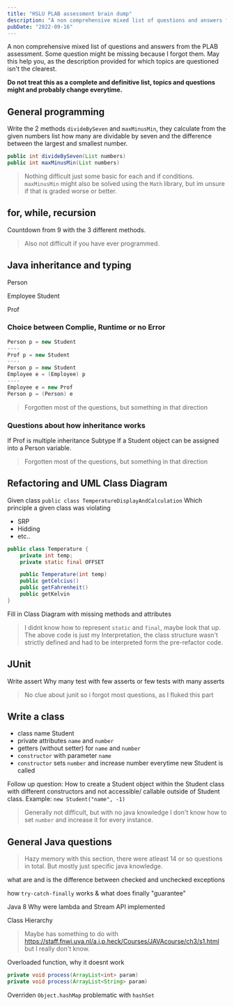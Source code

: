```yaml
---
title: "HSLU PLAB assessment brain dump"
description: "A non comprehensive mixed list of questions and answers from the PLAB assessment."
pubDate: "2022-09-16"
---
```


A non comprehensive mixed list of questions and answers from the PLAB assessment.
Some question might be missing because I forgot them.
May this help you, as the description provided for which topics are questioned isn't the clearest.

**Do not treat this as a complete and definitive list, topics and questions might and probably change everytime.**

## General programming
Write the 2 methods `divideBySeven` and `maxMinusMin`, they calculate from the given numbers list how many are dividable by seven and the difference between the largest and smallest number.
```java
public int divideBySeven(List numbers)
public int maxMinusMin(List numbers)
```
> Nothing difficult just some basic for each and if conditions. 
> `maxMinusMin` might also be solved using the `Math` library, but im unsure if that is graded worse or better.

## for, while, recursion
Countdown from 9 with the 3 different methods.
> Also not difficult if you have ever programmed.

## Java inheritance and typing

Person

Employee Student

Prof

###  Choice between Complie, Runtime or no Error
```java
Person p = new Student
----
Prof p = new Student
----
Person p = new Student
Employee e = (Employee) p
----
Employee e = new Prof
Person p = (Person) e
```
> Forgotten most of the questions, but something in that direction

### Questions about how inheritance works
If Prof is multiple inheritance
Subtype
If a Student object can be assigned into a Person variable.
> Forgotten most of the questions, but something in that direction

## Refactoring and UML Class Diagram
Given class `public class TemperatureDisplayAndCalculation`
Which principle a given class was violating
- SRP
- Hidding
- etc..

```java
public class Temperature {
	private int temp;
	private static final OFFSET

	public Temperature(int temp)
	public getCelcius()
	public getFahrenheit()
	public getKelvin
}
```

Fill in Class Diagram with missing methods and attributes

  > I didnt know how to represent `static` and `final`, maybe look that up. The above code is just my Interpretation, the class structure wasn't strictly defined and had to be interpreted form the pre-refactor code.

## JUnit
Write assert
Why many test with few asserts or few tests with many asserts
> No clue about junit so i forgot most questions, as I fluked this part

## Write a class
- class name Student
- private attributes `name` and `number`
- getters (without setter) for `name` and `number`
- `constructor` with parameter `name`
- `constructor` sets `number` and increase number everytime new Student is called

Follow up question:
How to create a Student object within the Student class with different constructors and not accessible/ callable outside of Student class.
Example:
`new Student("name", -1)`

> Generally not difficult, but with no java knowledge I don't know how to set `number` and increase it for every instance.

## General Java questions
> Hazy memory with this section, there were atleast 14 or so questions in total.
> But mostly just specific java knowledge.

what are and is the difference between checked and unchecked exceptions

how `try-catch-finally` works & what does finally "guarantee"

Java 8
Why were lambda and Stream API implemented

Class Hierarchy
> Maybe has something to do with https://staff.fnwi.uva.nl/a.j.p.heck/Courses/JAVAcourse/ch3/s1.html
> but I really don't know.

Overloaded function, why it doesnt work
```java
private void process(ArrayList<int> param)
private void process(ArrayList<String> param)
```
  
Overriden `Object.hashMap`
problematic with `hashSet`
